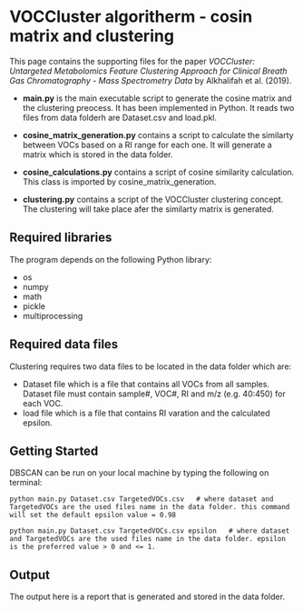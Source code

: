 # VOCCluster algoritherm - cosin matrix and clustering

This page contains the supporting files for the paper *VOCCluster: Untargeted Metabolomics Feature Clustering Approach for Clinical Breath Gas Chromatography - Mass Spectrometry Data* by Alkhalifah et al. (2019).

- **main.py**  is the main executable script to generate the cosine matrix and the clustering preocess. It has been implemented in Python. It reads two files from data folderh are Dataset.csv and load.pkl.


- **cosine_matrix_generation.py** contains a script to calculate the similarty between VOCs based on a RI range for each one. It will generate a matrix which is stored in the data folder.


- **cosine_calculations.py** contains a script of cosine similarity calculation. This class is imported by cosine_matrix_generation.


- **clustering.py** contains a script of the VOCCluster clustering concept. The clustering will take place afer the similarty matrix is generated.



## Required libraries

The program depends on the following Python library:

* os
* numpy
* math
* pickle
* multiprocessing

## Required data files

Clustering requires two data files to be located in the data folder which are:
*   Dataset file which is a file that contains all VOCs from all samples. Dataset file must contain sample#, VOC#, RI and m/z (e.g. 40:450) for each VOC.
*   load file which is a file that contains RI varation and the calculated epsilon. 

## Getting Started

DBSCAN can be run on your local machine by typing the following on terminal:
```
python main.py Dataset.csv TargetedVOCs.csv   # where dataset and TargetedVOCs are the used files name in the data folder. this command will set the default epsilon value = 0.98
```
```
python main.py Dataset.csv TargetedVOCs.csv epsilon   # where dataset and TargetedVOCs are the used files name in the data folder. epsilon is the preferred value > 0 and <= 1.
```
## Output

The output here is a report that is generated and stored in the data folder.

